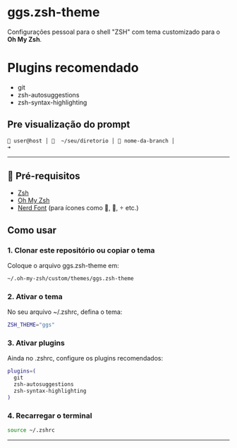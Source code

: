 # ggs.zsh-theme

Configurações pessoal para o shell "ZSH" com tema customizado para o **Oh My Zsh**.

# Plugins recomendado
  - git
  - zsh-autosuggestions
  - zsh-syntax-highlighting

## Pre visualização do prompt

```bash
🚀 user@host │   ~/seu/diretorio │  nome-da-branch │
➜
```

---

## 🎯 Pré-requisitos

- [Zsh](https://www.zsh.org/)
- [Oh My Zsh](https://ohmyz.sh/)
- [Nerd Font](https://www.nerdfonts.com/) (para ícones como 🚀, ,  etc.)


## Como usar

### 1. Clonar este repositório ou copiar o tema

Coloque o arquivo ggs.zsh-theme em:
```bash
~/.oh-my-zsh/custom/themes/ggs.zsh-theme
```
### 2. Ativar o tema

No seu arquivo ~/.zshrc, defina o tema:
```bash
ZSH_THEME="ggs"
```

### 3. Ativar plugins

Ainda no .zshrc, configure os plugins recomendados:
```bash
plugins=(
  git
  zsh-autosuggestions
  zsh-syntax-highlighting
)
```

### 4. Recarregar o terminal
```bash
source ~/.zshrc
```
---

